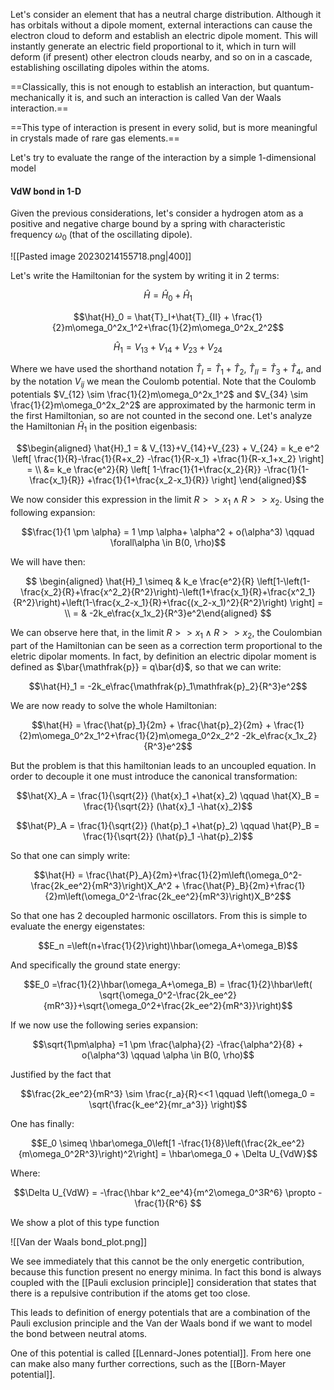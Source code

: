 Let's consider an element that has a neutral charge distribution. 
Although it has orbitals without a dipole moment, external interactions can cause the electron cloud to deform and establish an electric dipole moment. This will instantly generate an electric field proportional to it, which in turn will deform (if present) other electron clouds nearby, and so on in a cascade, establishing oscillating dipoles within the atoms.

==Classically, this is not enough to establish an interaction, but quantum-mechanically it is, and such 
an interaction is called Van der Waals interaction.==

==This type of interaction is present in every solid, but is more meaningful in crystals made of rare gas elements.==

Let's try to evaluate the range of the interaction by a simple 1-dimensional model

#### VdW bond in 1-D

Given the previous considerations, let's consider a hydrogen atom as a positive and negative charge bound by a spring with characteristic frequency $\omega_0$ (that of the oscillating dipole).

![[Pasted image 20230214155718.png|400]]

Let's write the Hamiltonian for the system by writing it in 2 terms:

$$\hat{H} = \hat{H}_0 + \hat{H}_1$$

$$\hat{H}_0 = \hat{T}_I+\hat{T}_{II} + \frac{1}{2}m\omega_0^2x_1^2+\frac{1}{2}m\omega_0^2x_2^2$$

$$\hat{H}_1 = V_{13}+V_{14}+V_{23} + V_{24}$$

Where we have used the shorthand notation $\hat{T}_I = \hat{T}_1 + \hat{T}_2$, $\hat{T}_{II} = \hat{T}_3 + \hat{T}_4$, and by the notation $V_{ij}$ we mean the Coulomb potential. Note that the Coulomb potentials $V_{12} \sim \frac{1}{2}m\omega_0^2x_1^2$ and $V_{34} \sim \frac{1}{2}m\omega_0^2x_2^2$ are approximated by the harmonic term in the first Hamiltonian, so are not counted in the second one.
Let's analyze the Hamiltonian $\hat{H}_1$ in the position eigenbasis:

$$\begin{aligned} \hat{H}_1 = & V_{13}+V_{14}+V_{23} + V_{24} = k_e e^2 \left[ \frac{1}{R}-\frac{1}{R+x_2} -\frac{1}{R-x_1} +\frac{1}{R-x_1+x_2} \right] = \\ &= k_e \frac{e^2}{R} \left[ 1-\frac{1}{1+\frac{x_2}{R}} -\frac{1}{1-\frac{x_1}{R}} +\frac{1}{1+\frac{x_2-x_1}{R}} \right] \end{aligned}$$

We now consider this expression in the limit $R>>x_1 \wedge R>>x_2$.
Using the following expansion:

$$\frac{1}{1 \pm \alpha} = 1 \mp \alpha+ \alpha^2 + o(\alpha^3) \qquad \forall\alpha \in B(0, \rho)$$

We will have then:

$$ \begin{aligned} \hat{H}_1 \simeq  & k_e \frac{e^2}{R} \left[1-\left(1-\frac{x_2}{R}+\frac{x^2_2}{R^2}\right)-\left(1+\frac{x_1}{R}+\frac{x^2_1}{R^2}\right)+\left(1-\frac{x_2-x_1}{R}+\frac{(x_2-x_1)^2}{R^2}\right) \right] = \\ = & -2k_e\frac{x_1x_2}{R^3}e^2\end{aligned} $$

We can observe here that, in the limit $R>>x_1 \wedge R>>x_2$, the Coulombian part of the Hamiltonian can be seen as a correction term proportional to the eletric dipolar moments.
In fact, by definition an electric dipolar moment is defined as $\bar{\mathfrak{p}} = q\bar{d}$, so that we can write:

$$\hat{H}_1  = -2k_e\frac{\mathfrak{p}_1\mathfrak{p}_2}{R^3}e^2$$

We are now ready to solve the whole Hamiltonian:

$$\hat{H} = \frac{\hat{p}_1}{2m} + \frac{\hat{p}_2}{2m} + \frac{1}{2}m\omega_0^2x_1^2+\frac{1}{2}m\omega_0^2x_2^2 -2k_e\frac{x_1x_2}{R^3}e^2$$

But the problem is that this hamiltonian leads to an uncoupled equation. In order to decouple it one must introduce the canonical transformation:

$$\hat{X}_A = \frac{1}{\sqrt{2}} (\hat{x}_1 +\hat{x}_2) \qquad \hat{X}_B = \frac{1}{\sqrt{2}} (\hat{x}_1 -\hat{x}_2)$$

$$\hat{P}_A = \frac{1}{\sqrt{2}} (\hat{p}_1 +\hat{p}_2) \qquad \hat{P}_B = \frac{1}{\sqrt{2}} (\hat{p}_1 -\hat{p}_2)$$

So that one can simply write:

$$\hat{H} = \frac{\hat{P}_A}{2m}+\frac{1}{2}m\left(\omega_0^2-\frac{2k_ee^2}{mR^3}\right)X_A^2 + \frac{\hat{P}_B}{2m}+\frac{1}{2}m\left(\omega_0^2-\frac{2k_ee^2}{mR^3}\right)X_B^2$$

So that one has 2 decoupled harmonic oscillators. From this is simple to evaluate the energy eigenstates:

$$E_n =\left(n+\frac{1}{2}\right)\hbar(\omega_A+\omega_B)$$

And specifically the ground state energy:

$$E_0 =\frac{1}{2}\hbar(\omega_A+\omega_B) = \frac{1}{2}\hbar\left( \sqrt{\omega_0^2-\frac{2k_ee^2}{mR^3}}+\sqrt{\omega_0^2+\frac{2k_ee^2}{mR^3}}\right)$$

If we now use the following series expansion:

$$\sqrt{1\pm\alpha} =1 \pm \frac{\alpha}{2} -\frac{\alpha^2}{8} + o(\alpha^3) \qquad \alpha \in B(0, \rho)$$

Justified by the fact that 

$$\frac{2k_ee^2}{mR^3} \sim \frac{r_a}{R}<<1 \qquad \left(\omega_0 = \sqrt{\frac{k_ee^2}{mr_a^3}} \right)$$

One has finally:

$$E_0 \simeq \hbar\omega_0\left[1 -\frac{1}{8}\left(\frac{2k_ee^2}{m\omega_0^2R^3}\right)^2\right] = \hbar\omega_0 + \Delta U_{VdW}$$

Where:

$$\Delta U_{VdW} = -\frac{\hbar k^2_ee^4}{m^2\omega_0^3R^6} \propto -\frac{1}{R^6} $$

We show a plot of this type function

![[Van der Waals bond_plot.png]]

We see immediately that this cannot be the only energetic contribution, because this function present no energy minima. In fact this bond is always coupled with the [[Pauli exclusion principle]] consideration that states that there is a repulsive contribution if the atoms get too close.

This leads to definition of energy potentials that are a combination of the Pauli exclusion principle and the Van der Waals bond if we want to model the bond between neutral atoms.

One of this potential is called [[Lennard-Jones potential]]. From here one can make also many further corrections, such as the [[Born-Mayer potential]].